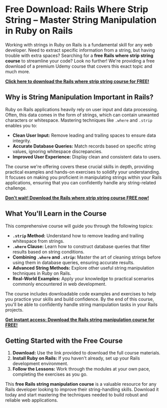 # Free Download: Rails Where Strip String – Master String Manipulation in Ruby on Rails

Working with strings in Ruby on Rails is a fundamental skill for any web developer. Need to extract specific information from a string, but having trouble with extra spaces? Searching for a **free Rails where strip string course** to streamline your code? Look no further! We're providing a free download of a premium Udemy course that covers this exact topic and much more.

[**Click here to download the Rails where strip string course for FREE!**](https://udemywork.com/rails-where-strip-string)

## Why is String Manipulation Important in Rails?

Ruby on Rails applications heavily rely on user input and data processing. Often, this data comes in the form of strings, which can contain unwanted characters or whitespace.  Mastering techniques like `.where` and `.strip` enables you to:

*   **Clean User Input:** Remove leading and trailing spaces to ensure data integrity.
*   **Accurate Database Queries:**  Match records based on specific string values, ignoring whitespace discrepancies.
*   **Improved User Experience:** Display clean and consistent data to users.

The course we're offering covers these crucial skills in depth, providing practical examples and hands-on exercises to solidify your understanding. It focuses on making you proficient in manipulating strings within your Rails applications, ensuring that you can confidently handle any string-related challenge.

[**Don't wait! Download the Rails where strip string course FREE now!**](https://udemywork.com/rails-where-strip-string)

## What You'll Learn in the Course

This comprehensive course will guide you through the following topics:

*   **`.strip` Method:** Understand how to remove leading and trailing whitespace from strings.
*   **`.where` Clause:** Learn how to construct database queries that filter results based on string conditions.
*   **Combining `.where` and `.strip`:**  Master the art of cleaning strings before using them in database queries, ensuring accurate results.
*   **Advanced String Methods:**  Explore other useful string manipulation techniques in Ruby on Rails.
*   **Real-World Examples:**  Apply your knowledge to practical scenarios commonly encountered in web development.

The course includes downloadable code examples and exercises to help you practice your skills and build confidence. By the end of this course, you'll be able to confidently handle string manipulation tasks in your Rails projects.

[**Get instant access: Download the Rails string manipulation course for FREE!**](https://udemywork.com/rails-where-strip-string)

## Getting Started with the Free Course

1.  **Download:** Use the link provided to download the full course materials.
2.  **Install Ruby on Rails:** If you haven't already, set up your Rails development environment.
3.  **Follow the Lessons:** Work through the modules at your own pace, completing the exercises as you go.

This **free Rails string manipulation course** is a valuable resource for any Rails developer looking to improve their string-handling skills. Download it today and start mastering the techniques needed to build robust and reliable web applications.
